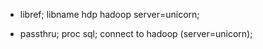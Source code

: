 

  * libref;
  libname hdp hadoop server=unicorn;

  * passthru;
  proc sql;
      connect to hadoop (server=unicorn);
  
